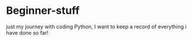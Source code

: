 # Beginner-stuff

just my journey with coding Python, I want to keep a record of everything i have done so far!
